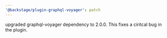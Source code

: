```yaml
---
'@backstage/plugin-graphql-voyager': patch
---
```


upgraded graphql-voyager dependency to 2.0.0. This fixes a ciritcal bug in the plugin.
